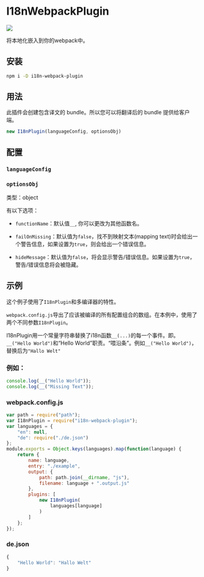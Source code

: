 # I18nWebpackPlugin

[![](https://img.shields.io/badge/Github-查看更多-brightgreen.svg)](https://github.com/webpack-contrib/i18n-webpack-plugin)

将本地化嵌入到你的webpack中。

## 安装

```bash
npm i -D i18n-webpack-plugin
```

## 用法

此插件会创建包含译文的 bundle。所以您可以将翻译后的 bundle 提供给客户端。

```js
new I18nPlugin(languageConfig, optionsObj)
```

## 配置

### `languageConfig`

### `optionsObj`

类型：object

有以下选项：

* `functionName`：默认值`__`, 你可以更改为其他函数名。

* `failOnMissing`：默认值为`false`，找不到映射文本\(mapping text\)时会给出一个警告信息，如果设置为`true`，则会给出一个错误信息。

* `hideMessage`：默认值为`false`，将会显示警告/错误信息。如果设置为`true`，警告/错误信息将会被隐藏。

## 示例

这个例子使用了`I18nPlugin`和多编译器的特性。

`webpack.config.js`导出了应该被编译的所有配置组合的数组。在本例中，使用了两个不同参数`I18nPlugin`。

I18nPlugin用一个常量字符串替换了i18n函数`__(...)`的每一个事件。即。`__("Hello World")`和“Hello World”职责。“喂沿条”。例如`__("Hello World")`，替换后为`"Hallo Welt"`

### 例如：

```js
console.log(__("Hello World"));
console.log(__("Missing Text"));
```

### webpack.config.js

```js
var path = require("path");
var I18nPlugin = require("i18n-webpack-plugin");
var languages = {
	"en": null,
	"de": require("./de.json")
};
module.exports = Object.keys(languages).map(function(language) {
	return {
		name: language,
		entry: "./example",
		output: {
			path: path.join(__dirname, "js"),
			filename: language + ".output.js"
		},
		plugins: [
			new I18nPlugin(
				languages[language]
			)
		]
	};
});
```

### de.json

```js
{
	"Hello World": "Hallo Welt"
}
```



